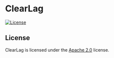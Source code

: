 # ClearLag

[![License](https://img.shields.io/github/license/LXGaming/ClearLag?label=License&cacheSeconds=86400)](https://github.com/LXGaming/ClearLag/blob/master/LICENSE)

## License
ClearLag is licensed under the [Apache 2.0](https://github.com/LXGaming/ClearLag/blob/master/LICENSE) license.